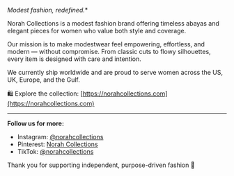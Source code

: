 *Modest fashion, redefined.**

Norah Collections is a modest fashion brand offering timeless abayas and elegant pieces for women who value both style and coverage.

Our mission is to make modestwear feel empowering, effortless, and modern — without compromise. From classic cuts to flowy silhouettes, every item is designed with care and intention.

We currently ship worldwide and are proud to serve women across the US, UK, Europe, and the Gulf.

🛍️ Explore the collection: [https://norahcollections.com](https://norahcollections.com)

---

**Follow us for more:**

- Instagram: [@norahcollections](https://www.instagram.com/norahcollections)
- Pinterest: [Norah Collections](https://www.pinterest.com/norahcollections)
- TikTok: [@norahcollections](https://www.tiktok.com/@norahcollections)

Thank you for supporting independent, purpose-driven fashion 💫
